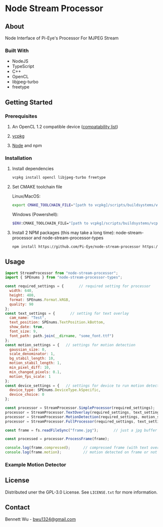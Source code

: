 # Node Stream Processor

## About

Node Interface of Pi-Eye's Processor For MJPEG Stream

### Built With

* NodeJS
* TypeScript
* C++
* OpenCL
* libjpeg-turbo
* freetype

## Getting Started

### Prerequisites

1. An OpenCL 1.2 compatible device ([compatability list](https://www.khronos.org/conformance/adopters/conformant-products/opencl))

2. [vcpkg](https://vcpkg.io/en/index.html)

3. [Node](https://nodejs.org/) and npm
### Installation

1. Install dependencies
    ```sh
    vcpkg install opencl libjpeg-turbo freetype
    ```

2. Set CMAKE toolchain file

    Linux/MacOS:
      ```sh
      export CMAKE_TOOLCHAIN_FILE="[path to vcpkg]/scripts/buildsystems/vcpkg.cmake"
      ```
    Windows (Powershell):
      ```sh
      $ENV:CMAKE_TOOLCHAIN_FILE="[path to vcpkg]/scripts/buildsystems/vcpkg.cmake"
      ```
    
3. Install 2 NPM packages (this may take a long time): node-stream-processor and node-stream-processor-types
    ```sh
    npm install https://github.com/Pi-Eye/node-stream-processor https://github.com/Pi-Eye/node-stream-processor-types
    ```
## Usage

  ```js
import StreamProcessor from "node-stream-processor";
import { SPEnums } from "node-stream-processor-types";

const required_settings = {       // required setting for processor
    width: 640,
    height: 480,
    format: SPEnums.Format.kRGB,
    quality: 90
  };
  const text_settings = {       // setting for text overlay
    cam_name: "Test",
    text_position: SPEnums.TextPosition.kBottom,
    show_date: true,
    font_size: 9,
    font_path: path.join(__dirname, "some_font.ttf")
  };
  const motion_settings = {   // settings for motion detection
    gaussian_size: 0,
    scale_denominator: 1,
    bg_stabil_length: 10,
    motion_stabil_length: 1,
    min_pixel_diff: 10,
    min_changed_pixels: 0.1,
    motion_fps_scale: 1
  };
  const device_settings = {   // settings for device to run motion detection on
    device_type: SPEnums.DeviceType.kSpecific,
    device_choice: 0
  };

  const processor = StreamProcessor.SimpleProcessor(required_settings);                                           // Does nothing but recompress jpeg
  processor = StreamProcessor.TextOverlay(required_settings, text_settings);                                      // Overlays text
  processor = StreamProcessor.MotionDetection(required_settings, motion_settings, device_settings);               // Detects motion
  processor = StreamProcessor.FullProcessor(required_settings, text_settings, motion_settings, device_settings);  // Overlays text and detects motion

  const frame = fs.readFileSync("frame.jpg");       // just a jpg buffer

  const processed = processor.ProcessFrame(frame);

  console.log(frame.compressed);      // compressed frame (with text overlay if enabled)
  console.log(frame.motion);          // motion detected on frame or not
  ```

### Example Motion Detector


## License

Distributed uner the GPL-3.0 License. See `LICENSE.txt` for more information.

## Contact

Bennett Wu - bwu1324@gmail.com